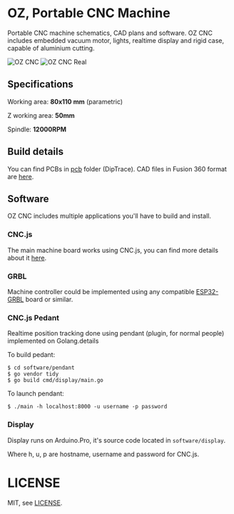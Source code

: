 # OZ, Portable CNC Machine
Portable CNC machine schematics, CAD plans and software. OZ CNC includes embedded vacuum motor, lights, realtime display and rigid case, capable of aluminium cutting.

![OZ CNC](assets/render-1.png)
![OZ CNC Real](https://i.imgur.com/TmBevsU.jpg)

## Specifications
Working area: **80x110 mm** (parametric)

Z working area: **50mm**

Spindle: **12000RPM**

## Build details
You can find PCBs in [pcb](/pcb) folder (DipTrace).
CAD files in Fusion 360 format are [here](fusion360/OZ_v5.f3z).

## Software
OZ CNC includes multiple applications you'll have to build and install.

### CNC.js
The main machine board works using CNC.js, you can find more details about it [here](https://cnc.js.org/).

### GRBL
Machine controller could be implemented using any compatible [ESP32-GRBL](https://github.com/bdring/Grbl_Esp32) board or similar.

### CNC.js Pedant
Realtime position tracking done using pendant (plugin, for normal people) implemented on Golang.details

To build pedant:

```
$ cd software/pendant
$ go vendor tidy
$ go build cmd/display/main.go
```

To launch pendant:
```
$ ./main -h localhost:8000 -u username -p password
```

### Display
Display runs on Arduino.Pro, it's source code located in `software/display`.

Where h, u, p are hostname, username and password for CNC.js.

# LICENSE
MIT, see [LICENSE](LICENSE.md).
